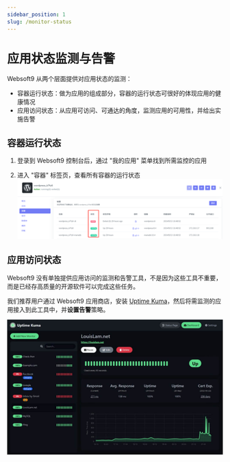 ```yaml
---
sidebar_position: 1
slug: /monitor-status
---
```


# 应用状态监测与告警

Websoft9 从两个层面提供对应用状态的监测：

- 容器运行状态：做为应用的组成部分，容器的运行状态可很好的体现应用的健康情况
- 应用访问状态：从应用可访问、可通达的角度，监测应用的可用性，并给出实施告警

## 容器运行状态

1. 登录到 Websoft9 控制台后，通过 "我的应用" 菜单找到所需监控的应用

2. 进入 "容器" 标签页，查看所有容器的运行状态
   ![](./assets/websoft9-container-status-websoft9.png)

## 应用访问状态

Websoft9 没有单独提供应用访问的监测和告警工具，不是因为这些工具不重要，而是已经存高质量的开源软件可以完成这些任务。  

我们推荐用户通过 Websoft9 应用商店，安装 [Uptime Kuma](./uptimekuma)，然后将需监测的应用接入到此工具中，并**设置告警**策略。  

![](./assets/uptimekuma-gui-websoft9.jpg)